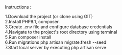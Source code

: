 Instructions :

1.Download the project (or clone using GIT)  
2.Install PHP8.1, composer.  
3.Create .env file and configure database credentials  
4.Navigate to the project's root directory using terminal  
5.Run composer install  
6.Run migrations php artisan migrate:fresh --seed  
7.Start local server by executing php artisan serve
